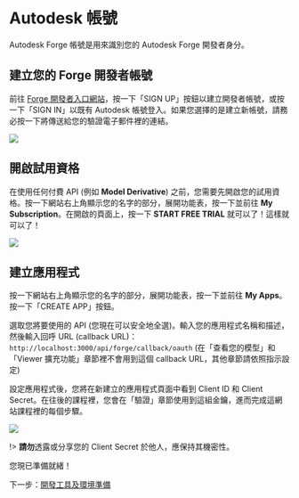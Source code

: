 # Autodesk 帳號

Autodesk Forge 帳號是用來識別您的 Autodesk Forge 開發者身分。

## 建立您的 Forge 開發者帳號

前往 [Forge 開發者入口網站](https://forge.autodesk.com/)，按一下「SIGN UP」按鈕以建立開發者帳號，或按一下「SIGN IN」以既有 Autodesk 帳號登入。如果您選擇的是建立新帳號，請務必按一下將傳送給您的驗證電子郵件裡的連結。

![](/_media/forge/dev_portal_home.png)

## 開啟試用資格

在使用任何付費 API (例如 **Model Derivative**) 之前，您需要先開啟您的試用資格。按一下網站右上角顯示您的名字的部分，展開功能表，按一下並前往 **My Subscription**。在開啟的頁面上，按一下 **START FREE TRIAL** 就可以了！這樣就可以了！

![](_media/account/activate_sub.png)

## 建立應用程式

按一下網站右上角顯示您的名字的部分，展開功能表，按一下並前往 **My Apps**。按一下「CREATE APP」按鈕。

選取您將要使用的 API (您現在可以安全地全選)。輸入您的應用程式名稱和描述，然後輸入回呼 URL (callback URL)：`http://localhost:3000/api/forge/callback/oauth` (在「查看您的模型」和「Viewer 擴充功能」章節裡不會用到這個 callback URL，其他章節請依照指示設定)

設定應用程式後，您將在新建立的應用程式頁面中看到 Client ID 和 Client Secret。在往後的課程裡，您會在「驗證」章節使用到這組金鑰，進而完成這網站課程裡的每個步驟。

![](_media/account/create_app.gif)

!> **請勿**透露或分享您的 Client Secret 於他人，應保持其機密性。

您現已準備就緒！

下一步：[開發工具及環境準備](/zh-TW/environment/tools/)
